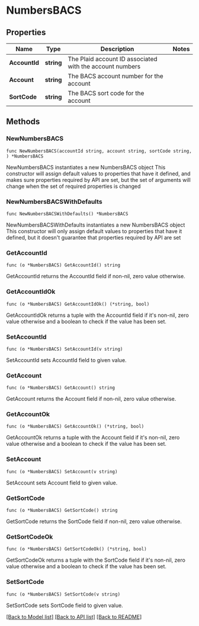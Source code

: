 # NumbersBACS

## Properties

Name | Type | Description | Notes
------------ | ------------- | ------------- | -------------
**AccountId** | **string** | The Plaid account ID associated with the account numbers | 
**Account** | **string** | The BACS account number for the account | 
**SortCode** | **string** | The BACS sort code for the account | 

## Methods

### NewNumbersBACS

`func NewNumbersBACS(accountId string, account string, sortCode string, ) *NumbersBACS`

NewNumbersBACS instantiates a new NumbersBACS object
This constructor will assign default values to properties that have it defined,
and makes sure properties required by API are set, but the set of arguments
will change when the set of required properties is changed

### NewNumbersBACSWithDefaults

`func NewNumbersBACSWithDefaults() *NumbersBACS`

NewNumbersBACSWithDefaults instantiates a new NumbersBACS object
This constructor will only assign default values to properties that have it defined,
but it doesn't guarantee that properties required by API are set

### GetAccountId

`func (o *NumbersBACS) GetAccountId() string`

GetAccountId returns the AccountId field if non-nil, zero value otherwise.

### GetAccountIdOk

`func (o *NumbersBACS) GetAccountIdOk() (*string, bool)`

GetAccountIdOk returns a tuple with the AccountId field if it's non-nil, zero value otherwise
and a boolean to check if the value has been set.

### SetAccountId

`func (o *NumbersBACS) SetAccountId(v string)`

SetAccountId sets AccountId field to given value.


### GetAccount

`func (o *NumbersBACS) GetAccount() string`

GetAccount returns the Account field if non-nil, zero value otherwise.

### GetAccountOk

`func (o *NumbersBACS) GetAccountOk() (*string, bool)`

GetAccountOk returns a tuple with the Account field if it's non-nil, zero value otherwise
and a boolean to check if the value has been set.

### SetAccount

`func (o *NumbersBACS) SetAccount(v string)`

SetAccount sets Account field to given value.


### GetSortCode

`func (o *NumbersBACS) GetSortCode() string`

GetSortCode returns the SortCode field if non-nil, zero value otherwise.

### GetSortCodeOk

`func (o *NumbersBACS) GetSortCodeOk() (*string, bool)`

GetSortCodeOk returns a tuple with the SortCode field if it's non-nil, zero value otherwise
and a boolean to check if the value has been set.

### SetSortCode

`func (o *NumbersBACS) SetSortCode(v string)`

SetSortCode sets SortCode field to given value.



[[Back to Model list]](../README.md#documentation-for-models) [[Back to API list]](../README.md#documentation-for-api-endpoints) [[Back to README]](../README.md)


